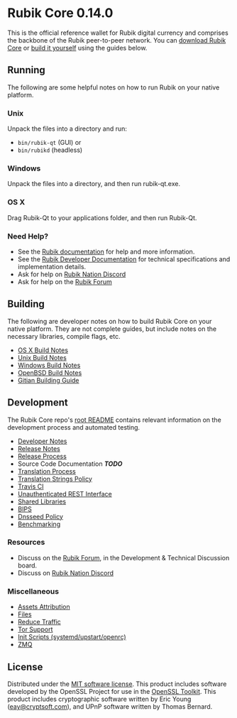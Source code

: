 Rubik Core 0.14.0
=====================

This is the official reference wallet for Rubik digital currency and comprises the backbone of the Rubik peer-to-peer network. You can [download Rubik Core](https://www.rubik.org/downloads/) or [build it yourself](#building) using the guides below.

Running
---------------------
The following are some helpful notes on how to run Rubik on your native platform.

### Unix

Unpack the files into a directory and run:

- `bin/rubik-qt` (GUI) or
- `bin/rubikd` (headless)

### Windows

Unpack the files into a directory, and then run rubik-qt.exe.

### OS X

Drag Rubik-Qt to your applications folder, and then run Rubik-Qt.

### Need Help?

* See the [Rubik documentation](https://docs.rubik.org)
for help and more information.
* See the [Rubik Developer Documentation](https://rubik-docs.github.io/) 
for technical specifications and implementation details.
* Ask for help on [Rubik Nation Discord](http://rubikchat.org)
* Ask for help on the [Rubik Forum](https://rubik.org/forum)

Building
---------------------
The following are developer notes on how to build Rubik Core on your native platform. They are not complete guides, but include notes on the necessary libraries, compile flags, etc.

- [OS X Build Notes](build-osx.md)
- [Unix Build Notes](build-unix.md)
- [Windows Build Notes](build-windows.md)
- [OpenBSD Build Notes](build-openbsd.md)
- [Gitian Building Guide](gitian-building.md)

Development
---------------------
The Rubik Core repo's [root README](/README.md) contains relevant information on the development process and automated testing.

- [Developer Notes](developer-notes.md)
- [Release Notes](release-notes.md)
- [Release Process](release-process.md)
- Source Code Documentation ***TODO***
- [Translation Process](translation_process.md)
- [Translation Strings Policy](translation_strings_policy.md)
- [Travis CI](travis-ci.md)
- [Unauthenticated REST Interface](REST-interface.md)
- [Shared Libraries](shared-libraries.md)
- [BIPS](bips.md)
- [Dnsseed Policy](dnsseed-policy.md)
- [Benchmarking](benchmarking.md)

### Resources
* Discuss on the [Rubik Forum](https://rubik.org/forum), in the Development & Technical Discussion board.
* Discuss on [Rubik Nation Discord](http://rubikchat.org)

### Miscellaneous
- [Assets Attribution](assets-attribution.md)
- [Files](files.md)
- [Reduce Traffic](reduce-traffic.md)
- [Tor Support](tor.md)
- [Init Scripts (systemd/upstart/openrc)](init.md)
- [ZMQ](zmq.md)

License
---------------------
Distributed under the [MIT software license](/COPYING).
This product includes software developed by the OpenSSL Project for use in the [OpenSSL Toolkit](https://www.openssl.org/). This product includes
cryptographic software written by Eric Young ([eay@cryptsoft.com](mailto:eay@cryptsoft.com)), and UPnP software written by Thomas Bernard.
